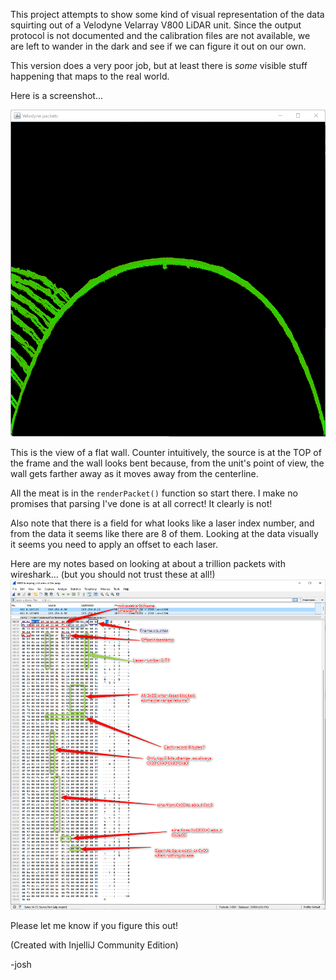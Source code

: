 
This project attempts to show some kind of visual representation of the data squirting out of a Velodyne Velarray V800 LiDAR unit. Since the output protocol is not documented and the calibration files are not available, we are left to wander in the dark and see if we can figure it out on our own.

This version does a very poor job, but at least there is *some* visible stuff happening that maps to the real world. 

Here is a screenshot...

![](screenshot.png)   

This is the view of a flat wall. Counter intuitively, the source is at the TOP of the frame and the wall looks bent because, from the unit's point of view, the wall gets farther away as it moves away from the centerline. 

All the meat is in the `renderPacket()` function so start there. I make no promises that parsing I've done is at all correct! It clearly is not! 

Also note that there is a field for what looks like a laser index number, and from the data it seems like there are 8 of them. Looking at the data visually it seems you need to apply an offset to each laser.

Here are my notes based on looking at about a trillion packets with wireshark... (but you should not trust these at all!)
![](packet_notes.png)

Please let me know if you figure this out!

(Created with InjelliJ Community Edition) 

-josh  

 